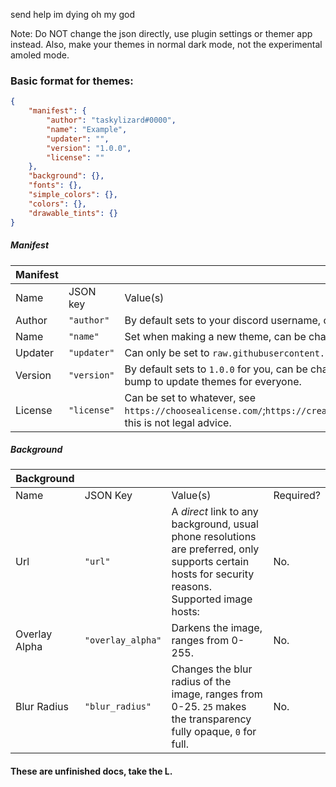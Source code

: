 send help im dying oh my god

Note: Do NOT change the json directly, use plugin settings or themer app instead. Also, make your themes in normal dark mode, not the experimental amoled mode. 

### Basic format for themes:

```json
{
    "manifest": {
        "author": "taskylizard#0000",
        "name": "Example",
        "updater": "",
        "version": "1.0.0",
        "license": ""
    },
    "background": {},
    "fonts": {},
    "simple_colors": {},
    "colors": {},
    "drawable_tints": {}
}
```
##### Manifest
| Manifest ||||
|---------|--------|-------|------|
| Name | JSON key | Value(s)| Required?|
| Author | `"author"`| By default sets to your discord username, can be changed.| Yes.|
| Name | `"name"`| Set when making a new theme, can be changed.| Yes.|
| Updater| `"updater"`| Can only be set to `raw.githubusercontent.com` links. | No.|
| Version | `"version"`| By default sets to `1.0.0` for you, can be changed, needs version bump to update themes for everyone. | Yes.|
| License | `"license"` | Can be set to whatever, see `https://choosealicense.com/`;`https://creativecommons.org/choose/`. this is not legal advice. | No.|

##### Background
|Background||||
|------|----|-----|----|
| Name | JSON Key| Value(s)| Required?|
| Url | `"url"` | A *direct* link to any background, usual phone resolutions are preferred, only supports certain hosts for security reasons. Supported image hosts: | No.|
| Overlay Alpha | `"overlay_alpha"` | Darkens the image, ranges from 0-255. | No. |
| Blur Radius | `"blur_radius"` | Changes the blur radius of the image, ranges from 0-25. `25` makes the transparency fully opaque, `0` for full. | No. |



#### These are unfinished docs, take the L.
